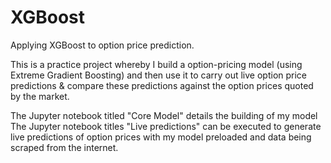 # XGBoost
Applying XGBoost to option price prediction.

This is a practice project whereby I build a option-pricing model (using Extreme Gradient Boosting) and then use it to carry out live option price predictions & compare these predictions against the option prices quoted by the market. 

The Jupyter notebook titled "Core Model" details the building of my model
The Jupyter notebook titles "Live predictions" can be executed to generate live predictions of option prices with my model preloaded and data being scraped from the internet. 
